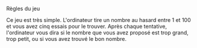 Règles du jeu

Ce jeu est très simple. L'ordinateur tire un nombre au hasard entre 1 et 100 et vous avez cinq essais pour le trouver. Après chaque tentative, l'ordinateur vous dira si le nombre que vous avez proposé est trop grand, trop petit, ou si vous avez trouvé le bon nombre.


